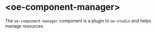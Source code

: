# &lt;oe-component-manager&gt;

The `oe-component-manager` component is a plugin to `oe-studio` and helps manage resources.